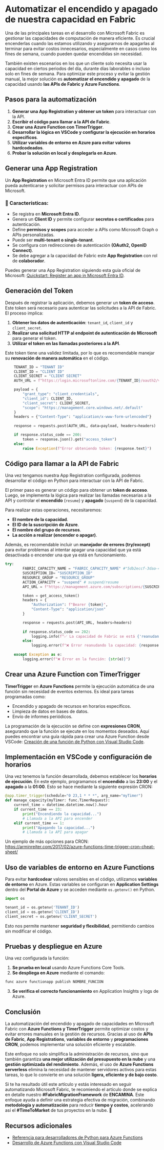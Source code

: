 # Automatizar el encendido y apagado de nuestra capacidad en Fabric

Una de las principales tareas en el desarrollo con Microsoft Fabric es gestionar las capacidades de computación de manera eficiente. Es crucial encenderlas cuando las estamos utilizando y asegurarnos de apagarlas al terminar para evitar costos innecesarios, especialmente en casos como los fines de semana, cuando pueden quedar encendidas sin necesidad.

También existen escenarios en los que un cliente solo necesita usar la capacidad en ciertos periodos del día, durante días laborables o incluso solo en fines de semana. Para optimizar este proceso y evitar la gestión manual, la mejor solución es **automatizar el encendido y apagado** de la capacidad usando **las APIs de Fabric y Azure Functions**.

## Pasos para la automatización

1. **Generar una App Registration y obtener un token** para interactuar con la API.
2. **Escribir el código para llamar a la API de Fabric**.
3. **Crear una Azure Function con TimerTrigger**.
4. **Desarrollar la lógica en VSCode y configurar la ejecución en horarios específicos**.
5. **Utilizar variables de entorno en Azure para evitar valores hardcodeados**.
6. **Probar la solución en local y desplegarla en Azure**.

## Generar una App Registration

Un **App Registration** en Microsoft Entra ID permite que una aplicación pueda autenticarse y solicitar permisos para interactuar con APIs de Microsoft.

### 📌 Características:
- Se registra en **Microsoft Entra ID**.
- Genera un **Client ID** y permite configurar **secretos o certificados** para autenticación.
- Define **permisos y scopes** para acceder a APIs como Microsoft Graph o APIs personalizadas.
- Puede ser **multi-tenant o single-tenant**.
- Se configura con redirecciones de autenticación **(OAuth2, OpenID Connect)**.
- Se debe agregar a la capacidad de Fabric este **App Registration** con rol de **colaborador**.

Puedes generar una App Registration siguiendo esta guía oficial de Microsoft: [Quickstart: Register an app in Microsoft Entra ID](https://learn.microsoft.com/en-us/azure/active-directory/develop/quickstart-register-app).

## Generación del Token

Después de registrar la aplicación, debemos generar un **token de acceso**. Este token será necesario para autenticar las solicitudes a la API de Fabric. El proceso implica:

1. **Obtener los datos de autenticación**: `tenant_id`, `client_id` y `client_secret`.
2. **Realizar una solicitud HTTP al endpoint de autenticación de Microsoft** para generar el token.
3. **Utilizar el token en las llamadas posteriores a la API**.

Este token tiene una validez limitada, por lo que es recomendable manejar su **renovación de manera automática** en el código.
```python
    TENANT_ID = "TENANT ID"
    CLIENT_ID = "CLIENT ID"
    CLIENT_SECRET = "CLIENT SECRET"
    AUTH_URL = f"https://login.microsoftonline.com/{TENANT_ID}/oauth2/v2.0/token"

    payload = {
        "grant_type": "client_credentials",
        "client_id": CLIENT_ID,
        "client_secret": CLIENT_SECRET,
        "scope": "https://management.core.windows.net/.default"
    }
    headers = {"Content-Type": "application/x-www-form-urlencoded"}
    
    response = requests.post(AUTH_URL, data=payload, headers=headers)

    if response.status_code == 200:
        token = response.json().get("access_token")
    else:
        raise Exception(f"Error obteniendo token: {response.text}")
```

## Código para llamar a la API de Fabric

Una vez tengamos nuestra App Registration configurada, podemos desarrollar el código en Python para interactuar con la API de Fabric.

El primer paso es generar un código para obtener un **token de acceso**. Luego, se implementa la lógica para realizar las llamadas necesarias a la API y controlar el **encendido** (`resume`) y **apagado** (`suspend`) de la capacidad.

Para realizar estas operaciones, necesitaremos:
- **El nombre de la capacidad**.
- **El ID de la suscripción de Azure**.
- **El nombre del grupo de recursos**.
- **La acción a realizar (encender o apagar)**.

Además, es recomendable incluir un **manejador de errores (try/except)** para evitar problemas al intentar apagar una capacidad que ya está desactivada o encender una que ya está en funcionamiento.

```python
try:
        FABRIC_CAPACITY_NAME = "FABRIC_CAPACITY_NAME" #"5db2eccf-3daa-4112-a354-e7b85e2b85fe"  # ID de la capacidad de Fabric
        SUSCRIPTION_ID= "SUSCRIPTION_ID"
        RESOURCE_GROUP = "RESOURCE_GROUP"
        ACTION_CAPACITY = "suspend" # suspend/resume
        API_URL = f"https://management.azure.com/subscriptions/{SUSCRIPTION_ID}/resourceGroups/{RESOURCE_GROUP}/providers/Microsoft.Fabric/capacities/{FABRIC_CAPACITY_NAME}/{ACTION_CAPACITY}?api-version=2023-11-01"

        token = get_access_token()
        headers = {
            "Authorization": f"Bearer {token}",
            "Content-Type": "application/json"
        }

        response = requests.post(API_URL, headers=headers)
        
        if response.status_code == 202:
            logging.info(f"✅ La capacidad de Fabric se está {'reanudando' if ACTION_CAPACITY == 'resume' else 'suspendiendo'} correctamente.")
        else:
            logging.error(f"❌ Error reanudando la capacidad: {response.status_code} - {response.text}")
    
    except Exception as e:
        logging.error(f"❌ Error en la función: {str(e)}")
```

## Crear una Azure Function con TimerTrigger

**TimerTrigger** en **Azure Functions** permite la ejecución automática de una función sin necesidad de eventos externos. Es ideal para tareas programadas como:

- Encendido y apagado de recursos en horarios específicos.
- Limpieza de datos en bases de datos.
- Envío de informes periódicos.

La programación de la ejecución se define con **expresiones CRON**, asegurando que la función se ejecute en los momentos deseados. Aquí puedes encontrar una guía rápida para crear una Azure Function desde VSCode: [Creación de una función de Python con Visual Studio Code](https://learn.microsoft.com/en-us/azure/azure-functions/create-first-function-vs-code-python).

## Implementación en VSCode y configuración de horarios

Una vez tenemos la función desarrollada, debemos establecer los **horarios de ejecución**. En este ejemplo, programamos el **encendido** a las **23:00** y el **apagado** a la **01:00**. Esto se hace mediante la siguiente expresión CRON:

```python
@app.timer_trigger(schedule="0 23,1 * * *", arg_name="myTimer")
def manage_capacity(myTimer: func.TimerRequest):
    current_time = datetime.datetime.now().hour
    if current_time == 23:
        print("Encendiendo la capacidad...")
        # Llamada a la API para encender
    elif current_time == 1:
        print("Apagando la capacidad...")
        # Llamada a la API para apagar
```
Un ejemplo de más opciones para CRON: https://arminreiter.com/2017/02/azure-functions-time-trigger-cron-cheat-sheet/
## Uso de variables de entorno en Azure Functions

Para evitar **hardcodear** valores sensibles en el código, utilizamos **variables de entorno** en Azure. Estas variables se configuran en **Application Settings** dentro del **Portal de Azure** y se acceden mediante `os.getenv()` en Python.

```python
import os

tenant_id = os.getenv('TENANT_ID')
client_id = os.getenv('CLIENT_ID')
client_secret = os.getenv('CLIENT_SECRET')
```

Esto nos permite mantener **seguridad y flexibilidad**, permitiendo cambios sin modificar el código.

## Pruebas y despliegue en Azure

Una vez configurada la función:
1. **Se prueba en local** usando Azure Functions Core Tools.
2. **Se despliega en Azure** mediante el comando:

```sh
func azure functionapp publish NOMBRE_FUNCION
```

3. **Se verifica el correcto funcionamiento** en Application Insights y logs de Azure.

## Conclusión

La automatización del encendido y apagado de capacidades en Microsoft Fabric con **Azure Functions y TimerTrigger** permite optimizar costos y evitar errores manuales en la gestión de recursos. Gracias al uso de **APIs de Fabric**, **App Registrations**, **variables de entorno** y **programaciones CRON**, podemos implementar una solución eficiente y escalable.

Este enfoque no solo simplifica la administración de recursos, sino que también garantiza **una mejor utilización del presupuesto en la nube** y una **gestión optimizada del rendimiento**. Además, el uso de **Azure Functions serverless** elimina la necesidad de mantener servidores activos para estas tareas, lo que lo convierte en una solución **ligera, eficiente y de bajo costo**.

Si te ha resultado útil este artículo y estás interesado en seguir automatizando Microsoft Fabric, te recomiendo el artículo donde se explica en detalle nuestro **#FabricMigrationFramework** de **ENCAMINA**. Este enfoque ayuda a definir una estrategia efectiva de migración, combinando **metodología y automatización** para reducir **tiempo y costos**, acelerando así el **#TimeToMarket** de tus proyectos en la nube. 🚀

## Recursos adicionales

- [Referencia para desarrolladores de Python para Azure Functions](https://learn.microsoft.com/en-us/azure/azure-functions/functions-reference-python)
- [Desarrollo de Azure Functions con Visual Studio Code](https://learn.microsoft.com/en-us/azure/azure-functions/create-first-function-vs-code-python)

